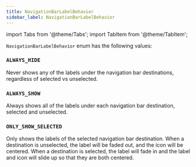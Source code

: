 ```yaml
---
title: NavigationBarLabelBehavior
sidebar_label: NavigationBarLabelBehavior
---
```


import Tabs from '@theme/Tabs';
import TabItem from '@theme/TabItem';

`NavigationBarLabelBehavior` enum has the following values:

### `ALWAYS_HIDE`

Never shows any of the labels under the navigation bar destinations, regardless of selected vs unselected.

### `ALWAYS_SHOW`

Always shows all of the labels under each navigation bar destination, selected and unselected.

### `ONLY_SHOW_SELECTED`

Only shows the labels of the selected navigation bar destination. When a destination is unselected, the label will be
faded out, and the icon will be centered. When a destination is selected, the label will fade in and the label and icon
will slide up so that they are both centered.